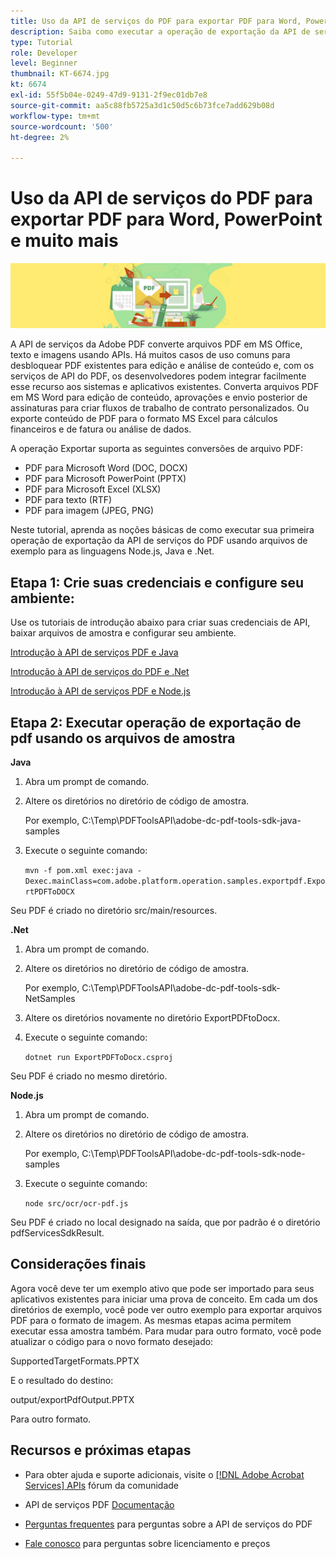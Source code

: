 ```yaml
---
title: Uso da API de serviços do PDF para exportar PDF para Word, PowerPoint e muito mais
description: Saiba como executar a operação de exportação da API de serviços do PDF usando arquivos de exemplo para as linguagens Node.js, Java e .Net
type: Tutorial
role: Developer
level: Beginner
thumbnail: KT-6674.jpg
kt: 6674
exl-id: 55f5b04e-0249-47d9-9131-2f9ec01db7e8
source-git-commit: aa5c88fb5725a3d1c50d5c6b73fce7add629b08d
workflow-type: tm+mt
source-wordcount: '500'
ht-degree: 2%

---
```


# Uso da API de serviços do PDF para exportar PDF para Word, PowerPoint e muito mais

![Criar imagem de PDF Hero](assets/ExportPDF_hero.jpg)

A API de serviços da Adobe PDF converte arquivos PDF em MS Office, texto e imagens usando APIs. Há muitos casos de uso comuns para desbloquear PDF existentes para edição e análise de conteúdo e, com os serviços de API do PDF, os desenvolvedores podem integrar facilmente esse recurso aos sistemas e aplicativos existentes. Converta arquivos PDF em MS Word para edição de conteúdo, aprovações e envio posterior de assinaturas para criar fluxos de trabalho de contrato personalizados. Ou exporte conteúdo de PDF para o formato MS Excel para cálculos financeiros e de fatura ou análise de dados.

A operação Exportar suporta as seguintes conversões de arquivo PDF:

* PDF para Microsoft Word (DOC, DOCX)
* PDF para Microsoft PowerPoint (PPTX)
* PDF para Microsoft Excel (XLSX)
* PDF para texto (RTF)
* PDF para imagem (JPEG, PNG)

Neste tutorial, aprenda as noções básicas de como executar sua primeira operação de exportação da API de serviços do PDF usando arquivos de exemplo para as linguagens Node.js, Java e .Net.

## Etapa 1: Crie suas credenciais e configure seu ambiente:

Use os tutoriais de introdução abaixo para criar suas credenciais de API, baixar arquivos de amostra e configurar seu ambiente.

[Introdução à API de serviços PDF e Java](gettingstartedjava.md)

[Introdução à API de serviços do PDF e .Net](gettingstartednet.md)

[Introdução à API de serviços PDF e Node.js](createpdffromhtml.md)

## Etapa 2: Executar operação de exportação de pdf usando os arquivos de amostra

**Java**

1. Abra um prompt de comando.

1. Altere os diretórios no diretório de código de amostra.

   Por exemplo, C:\Temp\PDFToolsAPI\adobe-dc-pdf-tools-sdk-java-samples

1. Execute o seguinte comando:

   `mvn -f pom.xml exec:java -Dexec.mainClass=com.adobe.platform.operation.samples.exportpdf.ExportPDFToDOCX`

Seu PDF é criado no diretório src/main/resources.

**.Net**

1. Abra um prompt de comando.

1. Altere os diretórios no diretório de código de amostra.

   Por exemplo, C:\Temp\PDFToolsAPI\adobe-dc-pdf-tools-sdk-NetSamples

1. Altere os diretórios novamente no diretório ExportPDFtoDocx.

1. Execute o seguinte comando:

   `dotnet run ExportPDFToDocx.csproj`

Seu PDF é criado no mesmo diretório.

**Node.js**

1. Abra um prompt de comando.

1. Altere os diretórios no diretório de código de amostra.

   Por exemplo, C:\Temp\PDFToolsAPI\adobe-dc-pdf-tools-sdk-node-samples

1. Execute o seguinte comando:

   `node src/ocr/ocr-pdf.js`

Seu PDF é criado no local designado na saída, que por padrão é o diretório pdfServicesSdkResult.

## Considerações finais

Agora você deve ter um exemplo ativo que pode ser importado para seus aplicativos existentes para iniciar uma prova de conceito. Em cada um dos diretórios de exemplo, você pode ver outro exemplo para exportar arquivos PDF para o formato de imagem. As mesmas etapas acima permitem executar essa amostra também. Para mudar para outro formato, você pode atualizar o código para o novo formato desejado:

SupportedTargetFormats.PPTX

E o resultado do destino:

output/exportPdfOutput.PPTX

Para outro formato.

## Recursos e próximas etapas

* Para obter ajuda e suporte adicionais, visite o [[!DNL Adobe Acrobat Services] APIs](https://community.adobe.com/t5/document-cloud-sdk/bd-p/Document-Cloud-SDK?page=1&amp;sort=latest_replies&amp;filter=all) fórum da comunidade

* API de serviços PDF [Documentação](https://www.adobe.com/go/pdftoolsapi_doc)

* [Perguntas frequentes](https://community.adobe.com/t5/document-cloud-sdk/faq-for-document-services-pdf-tools-api/m-p/10726197) para perguntas sobre a API de serviços do PDF

* [Fale conosco](https://www.adobe.com/go/pdftoolsapi_requestform) para perguntas sobre licenciamento e preços
